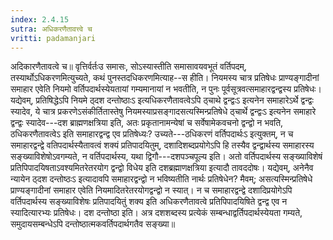 ```yaml
---
index: 2.4.15
sutra: अधिकरणैतावत्त्वे च
vritti: padamanjari
---
```


 अदिकारणैतावत्वे च॥ वृत्तिर्वर्तःउ समासः, सोऽस्यास्तीति समासावयवभूतं वर्तिपदम्, तस्यार्थोऽधिकरणमित्युच्यते, कथं पुनस्तदधिकरणमित्याह--स हीति। नियमस्य चात्र प्रतिषेधः प्राण्यङ्गादीनां समाहार एवेति नियमो वर्तिपदार्थस्येयतायां गम्यमानायां न भवतीति, न पुनः पूर्वसूत्रवत्समाहारद्वन्द्वस्य प्रतिषेधः। यद्येवम्, प्रतिषिद्धेऽपि नियमे ठ्दश दन्तोष्ठाःऽ इत्यधिकरणैतावत्वेऽपि ठ्चाथे द्वन्द्वःऽ इत्यनेन समाहारेऽर्थे द्वन्द्वः स्यादेव, ये चात्र प्रकरणेऽसंकीर्तितास्तेषु नियमस्याप्रसङ्गादसत्यस्मिन्प्रतिषेधे ठ्चार्थे द्वन्द्वःऽ इत्यनेन समाहारे द्वन्द्वः स्यादेव---दश ब्राह्मणक्षत्रिया इति, अतः प्रकृतानामन्येषां च सर्वेषामेकवचनो द्वन्द्वो न भवति, ठधिकरणैतावत्वेऽ इति समाहारद्वन्द्व एव प्रतिषेध्यः? उच्यते---ठधिकरणं वर्तिपदार्थःऽ इत्युक्तम्, न च समाहारद्वन्द्वे वतिपदार्थस्यैतावत्वं शक्यं प्रतिपादयितुम्, दशादिशब्दप्रयोगेऽपि हि तस्यैव द्वन्द्वार्थस्य समाहारस्य सङ्ख्याविशेषोऽवगम्यते, न वर्तिपदार्थस्य, यथा द्विगौ---दशपञ्चपूल्य इति। अतो वर्तिपदार्थस्य सङ्ख्याविशेषं प्रतिपिपादयिषताऽवश्यमितरेतरयोग द्वन्द्वो विधेय इति दशब्रह्माणक्षत्रिया इत्यादौ तावददोषः। यद्येवम्, अनेनैव न्यायेन ठ्दश दन्तोष्ठःऽ इत्यादावपि समाहारद्वन्द्वो न भविष्यतीति नार्थः प्रतिषेधेन? मैवम्; असत्यस्मिन्प्रतिषेधे प्राण्यङ्गादीनां समाहार एवेति नियमादितरेतरयोगद्वन्द्वो न स्यात्। न च समाहारद्वन्द्वे दशादिप्रयोगेऽपि वर्तिपदार्थस्य सङ्ख्याविशेषः प्रतिपादयितुं शक्य इति अधिकरणैतावत्वे प्रतिपिपादयिषिते द्वन्द्व एव न स्यादित्यारभ्यः प्रतिषेधः। दश दन्तोष्ठा इति। अत्र दशशब्दस्य प्रत्येकं सम्बन्धाद्वर्तिपदार्थस्येयता गम्यते, समुदायसम्बन्धेऽपि दन्तोष्ठात्मकवर्तिपदार्थगतैव सङ्ख्या॥